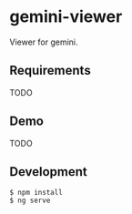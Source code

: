 # gemini-viewer

Viewer for gemini.  


## Requirements

TODO


## Demo

TODO


## Development

```
$ npm install
$ ng serve
```
